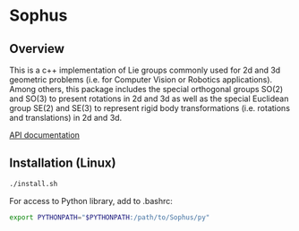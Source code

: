 # Sophus

## Overview

This is a c++ implementation of Lie groups commonly used for 2d and 3d geometric problems (i.e. for Computer Vision or Robotics applications). Among others, this package includes the special orthogonal groups SO(2) and SO(3) to present rotations in 2d and 3d as well as the special Euclidean group SE(2) and SE(3) to represent rigid body transformations (i.e. rotations and translations) in 2d and 3d.

[API documentation](https://strasdat.github.io/Sophus/genindex.html)

## Installation (Linux)

```bash
./install.sh
```

For access to Python library, add to .bashrc:

```bash
export PYTHONPATH="$PYTHONPATH:/path/to/Sophus/py"
```

